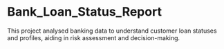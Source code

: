 # Bank_Loan_Status_Report
This project analysed banking data to understand customer loan statuses and profiles, aiding in risk assessment and decision-making.
